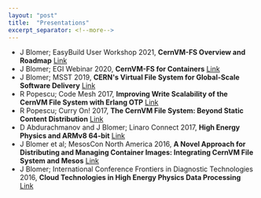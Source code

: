 ```yaml
---
layout: "post"
title:  "Presentations"
excerpt_separator: <!--more-->
---
```


- J Blomer; EasyBuild User Workshop 2021, **CernVM-FS Overview and Roadmap** [Link](https://easybuild.io/eum/#cvmfs-talk)
- J Blomer; EGI Webinar 2020, **CernVM-FS for Containers** [Link](https://indico.egi.eu/event/5251/)
- J Blomer; MSST 2019, **CERN's Virtual File System for Global-Scale Software Delivery** [Link](http://storageconference.us/2019/Invited/Blomer.slides.pdf)
- R Popescu; Code Mesh 2017, **Improving Write Scalability of the CernVM File System with Erlang OTP** [Link](https://www.youtube.com/watch?v=9HUEk_hWku0)
- R Popescu; Curry On! 2017, **The CernVM File System: Beyond Static Content Distribution** [Link](https://www.youtube.com/watch?v=MyYx-xaL36k)
- D Abdurachmanov and J Blomer; Linaro Connect 2017, **High Energy Physics and ARMv8 64-bit** [Link](https://www.youtube.com/watch?v=71Yco-mTaYI)
- J Blomer et al; MesosCon North America 2016, **A Novel Approach for Distributing and Managing Container Images: Integrating CernVM File System and Mesos** [Link](https://mesosconna2016.sched.com/event/6jtr/a-novel-approach-for-distributing-and-managing-container-images-integrating-cernvm-file-system-and-mesos-jakob-blomer-cern-jie-yu-artem-harutyunyan-mesosphere)
- J Blomer; International Conference Frontiers in Diagnostic Technologies 2016, **Cloud Technologies in High Energy Physics Data Processing** [Link](https://ecsft.cern.ch/dist/web/hep-cloud.pdf)

<!--more-->
